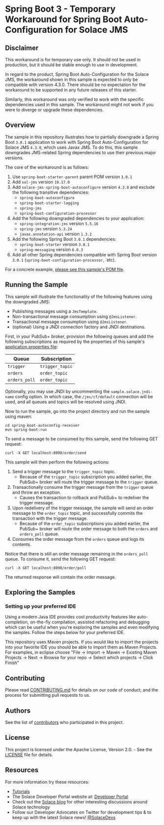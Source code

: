 # Spring Boot 3 - Temporary Workaround for Spring Boot Auto-Configuration for Solace JMS

## Disclaimer

This workaround is for temporary use only. It should not be used in production, but it should be stable enough to use in development.

In regard to the product, Spring Boot Auto-Configuration for the Solace JMS, the workaround shown in this sample is expected to only be compatible with version 4.3.0. There should be no expectation for the workaround to be supported in any future releases of this starter.

Similarly, this workaround was only verified to work with the specific dependencies used in this sample. The workaround might not work if you were to diverge or upgrade these dependencies.

## Overview

The sample in this repository illustrates how to partially downgrade a Spring Boot `3.0.1` application to work with Spring Boot Auto-Configuration for Solace JMS `4.3.0`, which uses Javax JMS. To do this, this sample downgrades JMS-related Spring dependencies to use their previous major versions.

The core of the workaround is as follows:

1. Use `spring-boot-starter-parent` parent POM version `3.0.1`
2. Add `sol-jms` version `10.17.0`
3. Add `solace-jms-spring-boot-autoconfigure` version `4.3.0` and exclude the following transitive dependencies:
    * `spring-boot-autoconfigure`
    * `spring-boot-starter-logging`
    * `spring-jms`
    * `spring-boot-configuration-processor`
4. Add the following downgraded dependencies to your application:
    * `spring-integration-jms` version `5.5.16`
    * `spring-jms` version `5.3.24`
    * `javax.annotation-api` version `1.3.2`
5. Add the following Spring Boot `3.0.1` dependencies:
    * `spring-boot-starter` version `3.0.1`
    * `spring-messaging` version `6.0.3`
6. Add all other Spring dependencies compatible with Spring Boot version `3.0.1` (`spring-boot-configuration-processor`, `etc).

For a concrete example, [please see this sample's POM file](./spring-boot-autoconfig-receiver/pom.xml).

## Running the Sample

This sample will illustrate the functionality of the following features using the downgraded JMS:

* Publishing messages using a `JmsTemplate`.
* Non-transactional message consumption using `@JmsListener`.
* Transactional message consumption using `@JmsListener`.
* (optional) Using a JNDI connection factory and JNDI destinations.

First, in your PubSub+ broker, provision the following queues and add the following subscriptions as required by the properties of this sample's [application.properties file](./spring-boot-autoconfig-receiver/src/main/resources/application.properties):

| Queue         | Subscription    |
|---------------|-----------------|
| `trigger`     | `trigger_topic` |
| `orders`      | `order_topic`   |
| `orders_poll` | `order_topic`   |

Optionally, you may use JNDI by uncommenting the `sample.solace.jndi-name` config option. In which case, the `/jms/cf/default` connection will be used, and all queues and topics will be resolved using JNDI.

Now to run the sample, go into the project directory and run the sample using maven:

```shell
cd spring-boot-autoconfig-receiver
mvn spring-boot:run
```

To send a message to be consumed by this sample, send the following GET request:

```shell
curl -X GET localhost:8090/order/send
```

This sample will then perform the following actions:

1. Send a trigger message to the `trigger_topic` topic.
    * Because of the `trigger_topic` subscription you added earlier, the PubSub+ broker will route the trigger message to the `trigger` queue.
2. Transactionally consume the trigger message from the `trigger` queue and throw an exception.
    * Causes the transaction to rollback and PubSub+ to redeliver the trigger message.
3. Upon redelivery of the trigger message, the sample will send an order message to the `order_topic` topic, and successfully commits the transaction with the trigger message.
    * Because of the `order_topic` subscriptions you added earlier, the PubSub+ broker will route the order message to both the `orders` and `orders_poll` queue.
4. Consumes the order message from the `orders` queue and logs its contents.

Notice that there is still an order message remaining in the `orders_poll` queue. To consume it, send the following GET request:

```shell
curl -X GET localhost:8090/order/poll
```

The returned response will contain the order message.

## Exploring the Samples

### Setting up your preferred IDE

Using a modern Java IDE provides cool productivity features like auto-completion, on-the-fly compilation, assisted refactoring and debugging which can be useful when you're exploring the samples and even modifying the samples. Follow the steps below for your preferred IDE.

This repository uses Maven projects. If you would like to import the projects into your favorite IDE you should be able to import them as Maven Projects. For examples, in eclipse choose "File -> Import -> Maven -> Existing Maven Projects -> Next -> Browse for your repo -> Select which projects -> Click Finish"

## Contributing

Please read [CONTRIBUTING.md](CONTRIBUTING.md) for details on our code of conduct, and the process for submitting pull requests to us.

## Authors

See the list of [contributors](https://github.com/SolaceSamples/solace-samples-spring/contributors) who participated in this project.

## License

This project is licensed under the Apache License, Version 2.0. - See the [LICENSE](LICENSE) file for details.

## Resources

For more information try these resources:

- [Tutorials](https://tutorials.solace.dev/)
- The Solace Developer Portal website at: [Developer Portal](http://solace.com/developers)
- Check out the [Solace blog](https://solace.com/blog/category/developers/) for other interesting discussions around Solace technology
- Follow our Developer Advocates on Twitter for development tips & to keep up with the latest Solace news! [@SolaceDevs](https://twitter.com/solacedevs)
